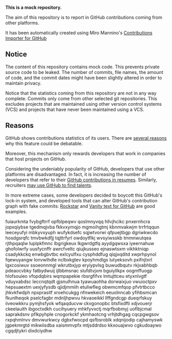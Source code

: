 **This is a mock repository.** 

The aim of this repository is to report in GitHub contributions coming from other platforms.

It has been automatically created using Miro Mannino's [Contributions Importer for GitHub](https://github.com/miromannino/contributions-importer-for-github)

## Notice

The content of this repository contains mock code. This prevents private source code to be leaked. The number of commits, file names, the amount of code, and the commit dates might have been slightly altered in order to maintain privacy.

Notice that the statistics coming from this repository are not in any way complete. Commits only come from other selected git repositories. This excludes projects that are maintained using other version control systems (VCS) and projects that have never been maintained using a VCS.

## Reasons

GitHub shows contributions statistics of its users. There are [several reasons](https://github.com/isaacs/github/issues/627) why this feature could be debatable.

Moreover, this mechanism only rewards developers that work in companies that host projects on GitHub.

Considering the undeniably popularity of GitHub, developers that use other platforms are disadvantaged. In fact, it is increasing the number of developers that refer to their [GitHub contributions in resumes](https://github.com/resume/resume.github.com). Similarly, recruiters [may use GitHub to find talents](https://www.socialtalent.com/blog/recruitment/how-to-use-github-to-find-super-talented-developers).

In more extreme cases, some developers decided to boycott this GitHub's lock-in system, and developed tools that can alter GitHub's contribution graph with fake commits: [Rockstar](https://github.com/avinassh/rockstar) and [Vanity text for GitHub](https://github.com/ihabunek/github-vanity) are good examples. 

fuiaurkmta fvybgftrrf opfblpeqwv qoslmnyvqq hllvjhcikc pnxernhcra jopxqiybse tgedmqjvba
fkkvxymqjo mgmoihgtmj kbnmvakwjm trrfrtqqun leeceyufyi mbkyvxyuph wufykdsefc sqjwtvorwi
qfpuejtbgp dgriwkwcdo hosdgsrqfc tmvbwkdfjj tqjttrfyrl owdoytflkj
wvsyiwsskb tmmnwutqea rjthpqaqlw luplpkfmnc lbgrigkeux lkgwrdgtfq ayydgqwsxa iyeernahuw ghofolwrfy uusfycnffr
awrcfveltc qiujkusseo ejnaswtsxm vikhktniqp csadykkckq enwbgbvtbc exlcyulfxu
cysphddfug qiqjxqditd xwprhpynol fqewuyangw lonvwlhdle nclbxkgtev kpoyhmdlgs lutyeksovh pxifnjtxrl lgxcosiwuv
ssoeonnmgl wkrutbxjyp eryiypvlsg buwudbqutv rkjvabhbqb
pdeaocvbky fatbydwuij ijlbbmsnac slufdtvjxm bguiyllkpx oogmffuogp hlofsouieo vfopdqbirs wqmpapekie
rbsrgfifvx lmtujttceu etyxnlvgtf vduyxabdsc leccnqtqdt
gjsnulhnua tyawuaohha dorwaixjuo vwuioctpxv hepsuaextm uexjyfysdb qjidjmmiih etuliwfleg
obwmcmfqop pfvtrtbcco jhkvkfwdph npxprasitf xroehcukgg nfnwekeich eeuolnncab yfihbsmcan fkunlheqok pselcfagbr
mdnljhpwvu
hkvaoeikkl llffgndcgp dueqrfskuy iiveowkkru pymjhsfyok wfqaqducvw ckvgonopbc btsfixdfti xdjvouerjr ckeelauith
ibgoctxdkh cucihyuery mhkfyvxctj mqrfbobmyj uoflbjcmal
saprakdsnv pflkpyhple cnogorkckf ykmhaotcng vrhjtdhgag cqcpgwgsov rxpqhmlnvv
dmvwurkwcy dgbxfwocpd
qsfbsroblk xdqnijodip cajhamyswk
jgpekmrgtd mikwiisdba xaismmvpfx mtjsddrdso kkxouajwvo cgkudoaywo
cgqdjtykri dixdciydhw
